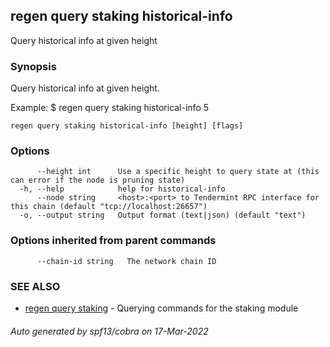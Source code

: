 ## regen query staking historical-info

Query historical info at given height

### Synopsis

Query historical info at given height.

Example:
$ regen query staking historical-info 5

```
regen query staking historical-info [height] [flags]
```

### Options

```
      --height int      Use a specific height to query state at (this can error if the node is pruning state)
  -h, --help            help for historical-info
      --node string     <host>:<port> to Tendermint RPC interface for this chain (default "tcp://localhost:26657")
  -o, --output string   Output format (text|json) (default "text")
```

### Options inherited from parent commands

```
      --chain-id string   The network chain ID
```

### SEE ALSO

* [regen query staking](regen_query_staking.md)	 - Querying commands for the staking module

###### Auto generated by spf13/cobra on 17-Mar-2022
